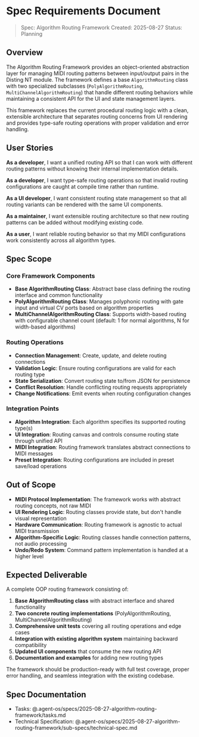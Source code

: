 # Spec Requirements Document

> Spec: Algorithm Routing Framework
> Created: 2025-08-27
> Status: Planning

## Overview

The Algorithm Routing Framework provides an object-oriented abstraction layer for managing MIDI routing patterns between input/output pairs in the Disting NT module. The framework defines a base `AlgorithmRouting` class with two specialized subclasses (`PolyAlgorithmRouting`, `MultiChannelAlgorithmRouting`) that handle different routing behaviors while maintaining a consistent API for the UI and state management layers.

This framework replaces the current procedural routing logic with a clean, extensible architecture that separates routing concerns from UI rendering and provides type-safe routing operations with proper validation and error handling.

## User Stories

**As a developer**, I want a unified routing API so that I can work with different routing patterns without knowing their internal implementation details.

**As a developer**, I want type-safe routing operations so that invalid routing configurations are caught at compile time rather than runtime.

**As a UI developer**, I want consistent routing state management so that all routing variants can be rendered with the same UI components.

**As a maintainer**, I want extensible routing architecture so that new routing patterns can be added without modifying existing code.

**As a user**, I want reliable routing behavior so that my MIDI configurations work consistently across all algorithm types.

## Spec Scope

### Core Framework Components

- **Base AlgorithmRouting Class**: Abstract base class defining the routing interface and common functionality
- **PolyAlgorithmRouting Class**: Manages polyphonic routing with gate input and virtual CV ports based on algorithm properties
- **MultiChannelAlgorithmRouting Class**: Supports width-based routing with configurable channel count (default: 1 for normal algorithms, N for width-based algorithms)

### Routing Operations

- **Connection Management**: Create, update, and delete routing connections
- **Validation Logic**: Ensure routing configurations are valid for each routing type
- **State Serialization**: Convert routing state to/from JSON for persistence
- **Conflict Resolution**: Handle conflicting routing requests appropriately
- **Change Notifications**: Emit events when routing configuration changes

### Integration Points

- **Algorithm Integration**: Each algorithm specifies its supported routing type(s)
- **UI Integration**: Routing canvas and controls consume routing state through unified API
- **MIDI Integration**: Routing framework translates abstract connections to MIDI messages
- **Preset Integration**: Routing configurations are included in preset save/load operations

## Out of Scope

- **MIDI Protocol Implementation**: The framework works with abstract routing concepts, not raw MIDI
- **UI Rendering Logic**: Routing classes provide state, but don't handle visual representation
- **Hardware Communication**: Routing framework is agnostic to actual MIDI transmission
- **Algorithm-Specific Logic**: Routing classes handle connection patterns, not audio processing
- **Undo/Redo System**: Command pattern implementation is handled at a higher level

## Expected Deliverable

A complete OOP routing framework consisting of:

1. **Base AlgorithmRouting class** with abstract interface and shared functionality
2. **Two concrete routing implementations** (PolyAlgorithmRouting, MultiChannelAlgorithmRouting) 
3. **Comprehensive unit tests** covering all routing operations and edge cases
4. **Integration with existing algorithm system** maintaining backward compatibility
5. **Updated UI components** that consume the new routing API
6. **Documentation and examples** for adding new routing types

The framework should be production-ready with full test coverage, proper error handling, and seamless integration with the existing codebase.

## Spec Documentation

- Tasks: @.agent-os/specs/2025-08-27-algorithm-routing-framework/tasks.md
- Technical Specification: @.agent-os/specs/2025-08-27-algorithm-routing-framework/sub-specs/technical-spec.md
